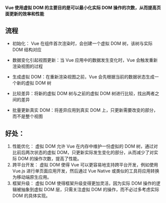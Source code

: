 #### Vue 使用虚拟 DOM 的主要目的是可以最小化实际 DOM 操作的次数，从而提高页面更新的效率和性能

## 流程

- 初始化： Vue 在组件首次渲染时，会创建一个虚拟 DOM 树，该树与实际 DOM 结构对应

- 数据变化引起视图更新：当 Vue 应用中的数据发生变化时，Vue 会触发重新渲染视图的过程

- 生成虚拟 DOM：在重新渲染视图之前，Vue 会先根据当前的数据状态生成一个新的虚拟 DOM 树

- 比较差异：将新的虚拟 DOM 树与之前的虚拟 DOM 树进行比较，找出两者之间的差异

- 批量更新真实 DOM：将差异应用到真实 DOM 上，只更新需要改变的部分，而不是整个视图

## 好处：

1. 性能优化： 虚拟 DOM 允许 Vue 在内存中维护一份虚拟的 DOM 树，通过对比前后两次状态的虚拟 DOM，只更新实际发生变化的部分，从而减少了对实际 DOM 的操作次数，提高了性能。
2. 跨平台开发： 虚拟 DOM 使得 Vue 可以更容易地支持跨平台开发，例如使用 Vue.js 进行单页面应用开发，然后通过 Vue Native 或类似的工具将应用转换为移动端原生应用。
3. 框架升级： 虚拟 DOM 使得框架升级变得更加灵活，因为实际 DOM 操作的逻辑被抽象到虚拟 DOM 层，只需关注虚拟 DOM 的操作，而不必过多考虑实际 DOM 的具体实现。
